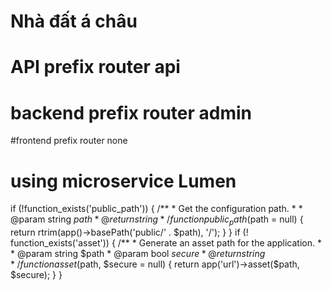 # Nhà đất á châu
# API prefix router api
# backend prefix router admin
#frontend prefix router none
# using microservice Lumen
if (!function_exists('public_path')) {
    /**
     * Get the configuration path.
     *
     * @param  string $path
     * @return string
     */
    function public_path($path = null)
    {
        return rtrim(app()->basePath('public/' . $path), '/');
    }
}
if (! function_exists('asset')) {
    /**
     * Generate an asset path for the application.
     *
     * @param  string  $path
     * @param  bool    $secure
     * @return string
     */
    function asset($path, $secure = null)
    {
        return app('url')->asset($path, $secure);
    }
}